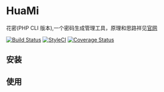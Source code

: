 HuaMi
=====

花密(PHP CLI 版本),一个密码生成管理工具，原理和思路祥见[官网](https://flowerpassword.com/)

[![Build Status](https://travis-ci.org/rpnanhai/huami.svg?branch=master)](https://travis-ci.org/rpnanhai/huami)
[![StyleCI](https://styleci.io/repos/76835858/shield?branch=master)](https://styleci.io/repos/76835858)
[![Coverage Status](https://coveralls.io/repos/github/rpnanhai/huami/badge.svg?branch=master)](https://coveralls.io/github/rpnanhai/huami?branch=master)

<!-- ![Latest Stable Version]
![Total Downloads]
![License]
-->



## 安装

## 使用





